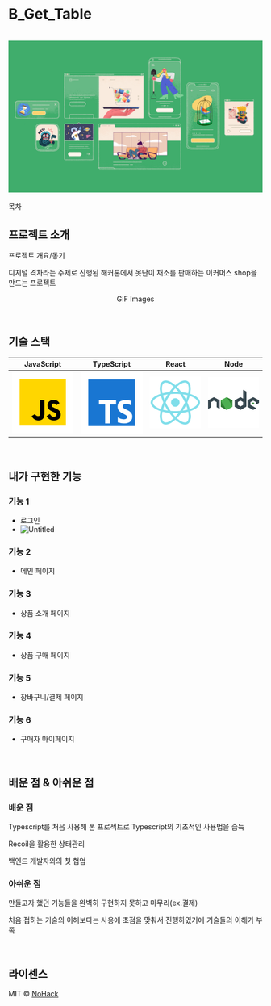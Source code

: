 # B_Get_Table

<p align="center">
  <br>
  <img src="./images/common/logo-sample.jpeg">
  <br>
</p>

목차

## 프로젝트 소개

<p align="justify">
프로젝트 개요/동기
</p>
<p> 디지털 격차라는 주제로 진행된 해커톤에서 못난이 채소를 판매하는 이커머스 shop을 만드는 프로젝트 </p>

<p align="center">
GIF Images
</p>

<br>

## 기술 스택

| JavaScript | TypeScript |  React   |  Node   |
| :--------: | :--------: | :------: | :-----: |
|   ![js]    |   ![ts]    | ![react] | ![node] |

<br>

## 내가 구현한 기능

### 기능 1
- 로그인
- ![Untitled](https://prod-files-secure.s3.us-west-2.amazonaws.com/6050fe56-a254-4b6d-b7e1-eb05dd2941a7/34ce5a43-6c8c-4a4c-8e92-801872db42ee/Untitled.png)
### 기능 2
- 메인 페이지

### 기능 3
- 상품 소개 페이지

### 기능 4
- 상품 구매 페이지

### 기능 5
- 장바구니/결제 페이지

### 기능 6
- 구매자 마이페이지

<br>

## 배운 점 & 아쉬운 점

### 배운 점
<p align="justify">
Typescript를 처음 사용해 본 프로젝트로 Typescript의 기초적인 사용법을 습득
</p>
<p align="justify">
Recoil을 활용한 상태관리
</p>
<p align="justify">
백엔드 개발자와의 첫 협업
</p>

### 아쉬운 점
<p align="justify">
만들고자 했던 기능들을 완벽히 구현하지 못하고 마무리(ex.결제)
</p>
<p align="justify">
처음 접하는 기술의 이해보다는 사용에 초점을 맞춰서 진행하였기에 기술들의 이해가 부족
</p>


<br>

## 라이센스

MIT &copy; [NoHack](mailto:lbjp114@gmail.com)

<!-- Stack Icon Refernces -->

[js]: /images/stack/javascript.svg
[ts]: /images/stack/typescript.svg
[react]: /images/stack/react.svg
[node]: /images/stack/node.svg
